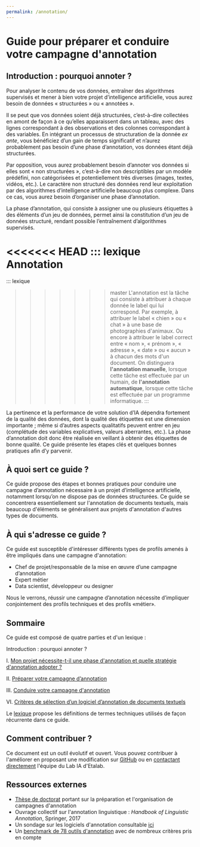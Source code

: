 ```yaml
---
permalink: /annotation/
---
```

# Guide pour préparer et conduire votre campagne d'annotation 

## Introduction : pourquoi annoter ? 

Pour analyser le contenu de vos données, entraîner des algorithmes supervisés et mener à bien votre projet d’intelligence artificielle, vous aurez besoin de données « structurées » ou « annotées ». 

Il se peut que vos données soient déjà structurées, c’est-à-dire collectées en amont de façon à ce qu’elles apparaissent dans un tableau, avec des lignes correspondant à des observations et des colonnes correspondant à des variables. En intégrant un processus de structuration de la donnée *ex ante*, vous bénéficiez d’un gain de temps significatif et n’aurez probablement pas besoin d’une phase d’annotation, vos données étant déjà structurées. 

Par opposition, vous aurez probablement besoin d’annoter vos données si elles sont « non structurées », c’est-à-dire non descriptibles par un modèle prédéfini, non catégorisées et potentiellement très diverses (images, textes, vidéos, etc.). Le caractère non structuré des données rend leur exploitation par des algorithmes d’intelligence artificielle beaucoup plus complexe. Dans ce cas, vous aurez besoin d’organiser une phase d’annotation. 

La phase d’annotation, qui consiste à assigner une ou plusieurs étiquettes à des éléments d’un jeu de données, permet ainsi la constitution d’un jeu de données structuré, rendant possible l’entraînement d’algorithmes supervisés. 

<<<<<<< HEAD
::: lexique Annotation 
=======
::: lexique 
>>>>>>> master
L'annotation est la tâche qui consiste à attribuer à chaque donnée le label qui lui correspond. Par exemple, à attribuer le label « chien » ou « chat » à une base de photographies d'animaux. Ou encore à attribuer le label correct entre « nom », « prénom », « adresse », « date » ou « aucun » à chacun des mots d'un document. On distinguera **l'annotation manuelle**, lorsque cette tâche est effectuée par un humain, de **l'annotation automatique**, lorsque cette tâche est effectuée par un programme informatique. 
:::

La pertinence et la performance de votre solution d’IA dépendra fortement de la qualité des données, dont la qualité des étiquettes est une dimension importante ; même si d’autres aspects qualitatifs peuvent entrer en jeu (complétude des variables explicatives, valeurs aberrantes, etc.). La phase d’annotation doit donc être réalisée en veillant à obtenir des étiquettes de bonne qualité. Ce guide présente les étapes clés et quelques bonnes pratiques afin d’y parvenir.

## À quoi sert ce guide ?

Ce guide propose des étapes et bonnes pratiques pour conduire une campagne d’annotation nécessaire à un projet d’intelligence artificielle, notamment lorsqu’on ne dispose pas de données structurées. Ce guide se concentrera essentiellement sur l'annotation de documents textuels, mais beaucoup d'éléments se généralisent aux projets d'annotation d'autres types de documents. 

## À qui s'adresse ce guide ?

Ce guide est susceptible d'intéresser différents types de profils amenés à être impliqués dans une campagne d'annotation:
-	Chef de projet/responsable de la mise en œuvre d’une campagne d’annotation 
-	Expert métier 
-	Data scientist, développeur ou designer  

Nous le verrons, réussir une campagne d’annotation nécessite d’impliquer conjointement des profils techniques et des profils «métier».

## Sommaire

Ce guide est composé de quatre parties et d'un lexique :

Introduction : pourquoi annoter ? 

I. [Mon projet nécessite-t-il une phase d'annotation et quelle stratégie d'annotation adopter ?](1-annotation-ia.md) 

II. [Préparer votre campagne d’annotation](2-preparer-campagne-annotation.md) 

III. [Conduire votre campagne d'annotation](3-conduire-campagne-annotation.md) 

VI. [Critères de sélection d’un logiciel d’annotation de documents textuels ](4-les-logiciels-d-annotation.md) 

Le [lexique](5-lexique.md) propose les définitions de termes techniques utilisés de façon récurrente dans ce guide. 


## Comment contribuer ?

Ce document est un outil évolutif et ouvert. Vous pouvez contribuer à l'améliorer en proposant une modification sur [GitHub](https://github.com/etalab/guides.etalab.gouv.fr/edit/master/annotation/) ou en [contactant directement](mailto:lab-ia@data.gouv.fr) l'équipe du Lab IA d'Etalab. 

## Ressources externes 

- [Thèse de doctorat](https://tel.archives-ouvertes.fr/tel-00797760v1/document) portant sur la préparation et l'organisation de campagnes d'annotation 
- Ouvrage collectif sur l'annotation linguistique : *Handbook of Linguistic Annotation*, Springer, 2017
- Un sondage sur les logiciels d'annotation consultable [ici](https://github.com/alvations/annotate-questionnaire)
- Un [benchmark de 78 outils d'annotation](https://academic.oup.com/bib/article/doi/10.1093/bib/bbz130/5670958#190144135 ) avec de nombreux critères pris en compte 
